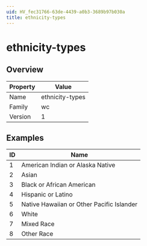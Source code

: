 ```yaml
---
uid: HV_fec31766-63de-4439-a0b3-3689b97b030a
title: ethnicity-types
---
```


# ethnicity-types

## Overview

Property|Value
---|--- 
Name|ethnicity-types 
Family|wc 
Version|1

## Examples

ID|Name
---|--- 
1|American Indian or Alaska Native 
2|Asian 
3|Black or African American 
4|Hispanic or Latino 
5|Native Hawaiian or Other Pacific Islander 
6|White 
7|Mixed Race 
8|Other Race